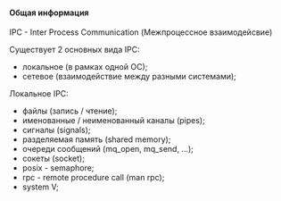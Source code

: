 #### Общая информация

IPC - Inter Process Communication (Межпроцессное взаимодейсвие)

Существует 2 основных вида IPC:
- локальное (в рамках одной ОС);
- сетевое (взаимодействие между разными системами);

Локальное IPC:

- файлы (запись / чтение);
- именованные / неименованный каналы (pipes);
- сигналы (signals);
- разделяемая память (shared memory);
- очереди сообщений (mq_open, mq_send, ...);
- сокеты (socket);
- posix - semaphore;
- rpc - remote procedure call (man rpc);
- system V;

